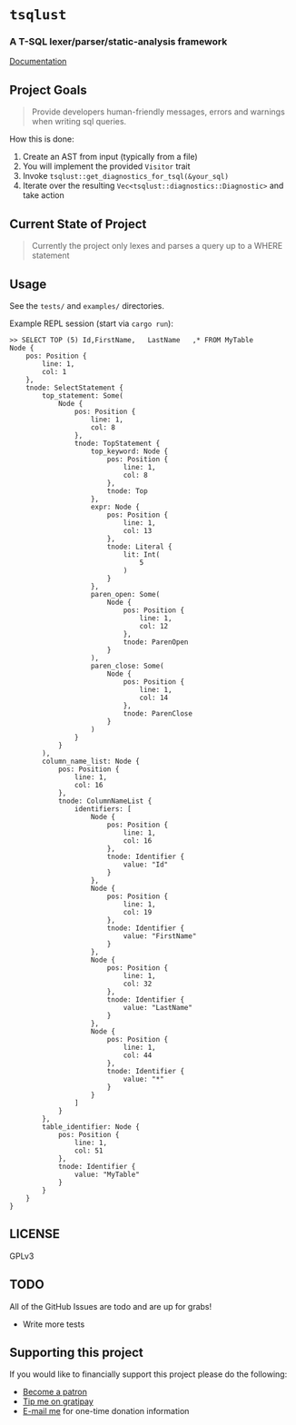 # `tsqlust`

### A T-SQL lexer/parser/static-analysis framework

[Documentation](https://phrohdoh.github.io/tsqlust/tsqlust/index.html)

## Project Goals

> Provide developers human-friendly messages, errors and warnings when writing sql queries.

How this is done:

1. Create an AST from input (typically from a file)
2. You will implement the provided `Visitor` trait
3. Invoke `tsqlust::get_diagnostics_for_tsql(&your_sql)`
4. Iterate over the resulting `Vec<tsqlust::diagnostics::Diagnostic>` and take action

## Current State of Project

> Currently the project only lexes and parses a query up to a WHERE statement

## Usage

See the `tests/` and `examples/` directories.

Example REPL session (start via `cargo run`):
```
>> SELECT TOP (5) Id,FirstName,   LastName   ,* FROM MyTable
Node {
    pos: Position {
        line: 1,
        col: 1
    },
    tnode: SelectStatement {
        top_statement: Some(
            Node {
                pos: Position {
                    line: 1,
                    col: 8
                },
                tnode: TopStatement {
                    top_keyword: Node {
                        pos: Position {
                            line: 1,
                            col: 8
                        },
                        tnode: Top
                    },
                    expr: Node {
                        pos: Position {
                            line: 1,
                            col: 13
                        },
                        tnode: Literal {
                            lit: Int(
                                5
                            )
                        }
                    },
                    paren_open: Some(
                        Node {
                            pos: Position {
                                line: 1,
                                col: 12
                            },
                            tnode: ParenOpen
                        }
                    ),
                    paren_close: Some(
                        Node {
                            pos: Position {
                                line: 1,
                                col: 14
                            },
                            tnode: ParenClose
                        }
                    )
                }
            }
        ),
        column_name_list: Node {
            pos: Position {
                line: 1,
                col: 16
            },
            tnode: ColumnNameList {
                identifiers: [
                    Node {
                        pos: Position {
                            line: 1,
                            col: 16
                        },
                        tnode: Identifier {
                            value: "Id"
                        }
                    },
                    Node {
                        pos: Position {
                            line: 1,
                            col: 19
                        },
                        tnode: Identifier {
                            value: "FirstName"
                        }
                    },
                    Node {
                        pos: Position {
                            line: 1,
                            col: 32
                        },
                        tnode: Identifier {
                            value: "LastName"
                        }
                    },
                    Node {
                        pos: Position {
                            line: 1,
                            col: 44
                        },
                        tnode: Identifier {
                            value: "*"
                        }
                    }
                ]
            }
        },
        table_identifier: Node {
            pos: Position {
                line: 1,
                col: 51
            },
            tnode: Identifier {
                value: "MyTable"
            }
        }
    }
}
```

## LICENSE

GPLv3

## TODO

All of the GitHub Issues are todo and are up for grabs!

* Write more tests

## Supporting this project

If you would like to financially support this project please do the following:
* [Become a patron](https://www.patreon.com/Phrohdoh)
* [Tip me on gratipay](https://gratipay.com/~Phrohdoh/)
* [E-mail me](mailto:taryn@phrohdoh.com) for one-time donation information

